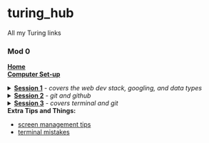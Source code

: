 # turing_hub
All my Turing links

### Mod 0
[**Home**](https://mod0.turing.io/)<br>
[**Computer Set-up**](https://mod0.turing.io/setup-instructions_)
<details><summary><a href="https://turingschool.github.io/mod-0-curriculum/session1"><strong>Session 1</strong></a> - <em>covers the web dev stack, googling, and data types</em></summary>
  <ul>
  <li>nature of the stack</li>
  <li>keyboard shortcuts</li>
  <li>intro to classes and attributes</li>
  <li>googling skills</li>
  </ul>
</details>
<details><summary><a href="https://turingschool.github.io/mod-0-curriculum/session2"><strong>Session 2</strong></a> - <em>git and github</em></summary>
  <ul>
  <li>intro to class methods</li>
  <li>files, directories, paths</li>
  <li>basic terminal commands</li>
  <li>basic git commands</li>
  </ul>
</details>
<details><summary><a href="https://turingschool.github.io/mod-0-curriculum/session3"><strong>Session 3</strong></a> - <em>covers terminal and git</em></summary>
  <ul>
  <li>attribute/method review</li>
  <li>github repositories</li>
  <li>forking</li>
  </ul>
</details>
<strong>Extra Tips and Things:</strong>

  - [screen management tips](https://www.youtube.com/watch?v=I3PBZBX-Fig&list=PL1Y67f0xPzdMFq2S1bK7E7veT_BbK-zjt&index=2)<br>
  - [terminal mistakes](https://www.loom.com/share/f05362155f5f4e1c959e92c94776e98e)
